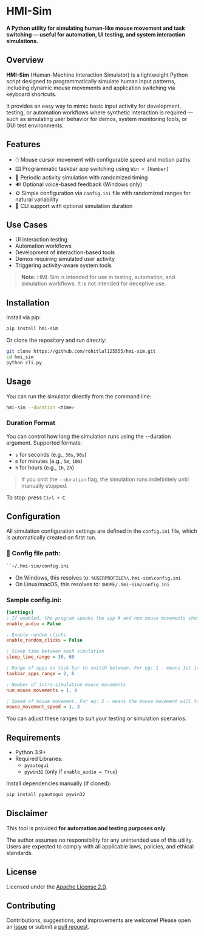 # HMI-Sim

**A Python utility for simulating human-like mouse movement and task switching — useful for automation, UI testing, and system interaction simulations.**


## Overview

**HMI-Sim** (Human-Machine Interaction Simulator) is a lightweight Python script designed to programmatically simulate human input patterns, including dynamic mouse movements and application switching via keyboard shortcuts.

It provides an easy way to mimic basic input activity for development, testing, or automation workflows where synthetic interaction is required — such as simulating user behavior for demos, system monitoring tools, or GUI test environments.


## Features

- 🖱️ Mouse cursor movement with configurable speed and motion paths
- ⌨️ Programmatic taskbar app switching using `Win + [Number]`
- 🔁 Periodic activity simulation with randomized timing
- 🔊 Optional voice-based feedback (Windows only)
- ⚙️ Simple configuration via `config.ini` file with randomized ranges for natural variability
- 🧪 CLI support with optional simulation duration


## Use Cases

- UI interaction testing
- Automation workflows
- Development of interaction-based tools
- Demos requiring simulated user activity
- Triggering activity-aware system tools

> **Note:** HMI-Sim is intended for use in testing, automation, and simulation workflows. It is not intended for deceptive use.


## Installation

Install via pip:

```bash
pip install hmi-sim
```

Or clone the repository and run directly:

```bash
git clone https://github.com/rohitlal125555/hmi-sim.git
cd hmi_sim
python cli.py
```

## Usage

You can run the simulator directly from the command line:

```bash
hmi-sim --duration <time>
```

### Duration Format
You can control how long the simulation runs using the --duration argument. Supported formats:

- `s` for seconds (e.g., `30s`, `90s`)
- `m` for minutes (e.g., `5m`, `10m`)
- `h` for hours (e.g., `1h`, `2h`)

> If you omit the `--duration` flag, the simulation runs indefinitely until manually stopped.

To stop: press `Ctrl + C`.

## Configuration

All simulation configuration settings are defined in the `config.ini` file, which is automatically created on first run.

### 📂 Config file path:

```bash
``~/.hmi-sim/config.ini
```

- On Windows, this resolves to: `%USERPROFILE%\.hmi-sim\config.ini`
- On Linux/macOS, this resolves to: `$HOME/.hmi-sim/config.ini`

### Sample config.ini:

```ini
[Settings]
; If enabled, the program speaks the app # and num mouse movements chosen for the sim
enable_audio = False

; Enable random clicks
enable_random_clicks = False

; Sleep time between each simulation
sleep_time_range = 30, 60

; Range of apps on task bar to switch between. For eg: 1 - means 1st icon on taskbar
taskbar_apps_range = 2, 6

; Number of intra-simulation mouse movements
num_mouse_movements = 1, 4

; Speed of mouse movement. For eg: 2 - means the mouse movement will take 2s to complete
mouse_movement_speed = 1, 3

```

You can adjust these ranges to suit your testing or simulation scenarios.


## Requirements

- Python 3.9+
- Required Libraries:
  - `pyautogui`
  - `pywin32` (only if `enable_audio = True`)

Install dependencies manually (if cloned):

```bash
pip install pyautogui pywin32
```


## Disclaimer

This tool is provided **for automation and testing purposes only**.

The author assumes no responsibility for any unintended use of this utility. Users are expected to comply with
all applicable laws, policies, and ethical standards.


## License

Licensed under the [Apache License 2.0](https://github.com/rohitlal125555/HMI-Sim/blob/main/LICENSE).


## Contributing

Contributions, suggestions, and improvements are welcome! Please open an 
[issue](https://github.com/rohitlal125555/hmi-sim/issues) or submit a 
[pull request](https://github.com/rohitlal125555/hmi-sim/pulls).
